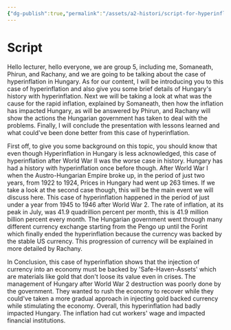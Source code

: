 ```yaml
---
{"dg-publish":true,"permalink":"/assets/a2-histori/script-for-hyperinflation-in-hungary/"}
---
```


# Script

Hello lecturer, hello everyone, we are group 5, including me, Somaneath, Phirun, and Rachany,  and we are going to be talking about the case of hyperinflation in Hungary. As for our content, I will be introducing you to this case of hyperinflation and also give you some brief details of Hungary's history with hyperinflation. Next we will be taking a look at what was the cause for the rapid inflation, explained by Somaneath, then how the inflation has impacted Hungary, as will be answered by Phirun, and Rachany will show the actions the Hungarian government has taken to deal with the problems. Finally, I will conclude the presentation with lessons learned and what could've been done better from this case of hyperinflation.

First off, to give you some background on this topic, you should know that even though Hyperinflation in Hungary is less acknowledged, this case of hyperinflation after World War II was the worse case in history. Hungary has had a history with hyperinflation once before though. After World War I when the Austro-Hungarian Empire broke up, in the period of just two years, from 1922 to 1924, Prices in Hungary had went up 263 times. If we take a look at the second case though, this will be the main event we will discuss here. This case of hyperinflation happened in the period of just under a year from 1945 to 1946 after World War 2. The rate of inflation, at its peak in July, was 41.9 quadrillion percent per month, this is 41.9 million billion percent every month. The Hungarian government went through many different currency exchange starting from the Pengo up until the Forint which finally ended the hyperinflation because the currency was backed by the stable US currency. This progression of currency will be explained in more detailed by Rachany.

In Conclusion, this case of hyperinflation shows that the injection of currency into an economy must be backed by 'Safe-Haven-Assets' which are materials like gold that don't loose its value even in crises. The management of Hungary after World War 2 destruction was poorly done by the government. They wanted to rush the economy to recover while they could've taken a more gradual approach in injecting gold backed currency while stimulating the economy. Overall, this hyperinflation had badly impacted Hungary. The inflation had cut workers' wage and impacted financial institutions.
